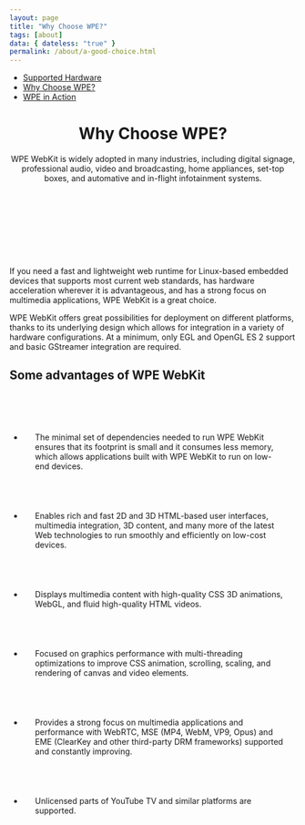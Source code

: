 ```yaml
---
layout: page
title: "Why Choose WPE?"
tags: [about]
data: { dateless: "true" }
permalink: /about/a-good-choice.html
---
```

<style>
:not(header) > h2 {
	background: url({{ '/assets/img/graphic-title-blue.svg' | url }}) 0 100% / 7rem auto no-repeat;
	padding-bottom: 1em;
}
ul.gallery.c2 {
	align-items: stretch;
	gap: 1em;
}
ul.gallery.c2 li {
	padding: 3.5em 1.5em 1.5em;
	border: 1px dashed var(--colorMain);
	background: url({{ '/assets/img/checkmark.png' | url}}) 1em 1em / 2em 2em no-repeat;
}
.full-bleed.banner {
	margin-block: 5rem 4rem;
	padding: 1px 0;
}
@media (min-width: 75rem) {
	.banner::before {
		content: '';
		position: absolute;
		top: 50%;
		left: -5rem;
		width: 5rem;
		height: 2px;
		margin-top: -1px;
		background: linear-gradient(90deg,#222,#888);
		-webkit-mask-image:
			repeating-linear-gradient(270deg, transparent, #89A4 1px 3px, transparent 4px 7px),
			repeating-linear-gradient(270deg, transparent, #89AF 1px 3px, transparent 4px 7px)
			;
		mask-image:
			repeating-linear-gradient(270deg, transparent, #89A4 1px 3px, transparent 4px 7px),
			repeating-linear-gradient(270deg, transparent, #89AF 1px 3px, transparent 4px 7px)
			;
		mask-size: 100% 1px;
		mask-repeat: no-repeat;
		mask-position: 100% 0%, 100% 100%;
	}
}
.banner img {
	display: block;
	margin: -5rem auto;
	margin-block: calc( min(65rem,100vw) * 0.31229 * -0.25 );
}
</style>

<nav class="sidebar">
<ul>
<li><a href="{{ '/about/supported-hardware.html' | url }}">Supported Hardware</a></li>
<li class="currentPage"><a href="{{ '/about/a-good-choice.html' | url }}">Why Choose WPE?</a></li>
<li><a href="{{ '' | url }}">WPE in Action</a></li>
</ul>
</nav>

<header class="page">

# Why Choose WPE? 

WPE WebKit is widely adopted in many industries, including digital signage, professional audio, video and broadcasting, home appliances, set-top boxes, and automative and in-flight infotainment systems.

</header>

<section class="full-bleed banner">
<img src="{{ '/assets/img/WhyChooseWPE.png' | url }}" alt="">
</section>

<section>

<p class="leadin">If you need a fast and lightweight web runtime for Linux-based embedded devices that supports most current web standards, has hardware acceleration wherever it is advantageous, and has a strong focus on multimedia applications, WPE WebKit is a great choice.</p>

WPE WebKit offers great possibilities for deployment on different platforms, thanks to its underlying design which allows for integration in a variety of hardware configurations. At a minimum, only EGL and OpenGL ES 2 support and basic GStreamer integration are required.
</section>

<section class="dotsep">

## Some advantages of WPE WebKit

<ul class="gallery c2">
<li>The minimal set of dependencies needed to run WPE WebKit ensures that its footprint is small and it consumes less memory, which allows applications built with WPE WebKit to run on low-end devices.</li>
<li>Enables rich and fast 2D and 3D HTML-based user interfaces, multimedia integration, 3D content, and many more of the latest Web technologies to run smoothly and efficiently on low-cost devices.</li>
<li>Displays multimedia content with high-quality CSS 3D animations, WebGL, and fluid high-quality HTML videos.</li>
<li>Focused on graphics performance with multi-threading optimizations to improve CSS animation, scrolling, scaling, and rendering of canvas and video elements.</li>
<li>Provides a strong focus on multimedia applications and performance with WebRTC, MSE (MP4, WebM, VP9, Opus) and EME (ClearKey and other third-party DRM frameworks) supported and constantly improving.</li>
<li>Unlicensed parts of YouTube TV and similar platforms are supported.</li>
</ul>

</section>

